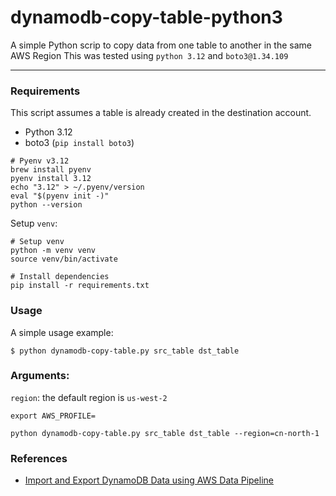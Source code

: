 # dynamodb-copy-table-python3

A simple Python scrip to copy data from one table to another in the same AWS Region
This was tested using `python 3.12` and `boto3@1.34.109`

---

### Requirements

This script assumes a table is already created in the destination account.

- Python 3.12
- boto3 (`pip install boto3`)

```
# Pyenv v3.12
brew install pyenv
pyenv install 3.12
echo "3.12" > ~/.pyenv/version
eval "$(pyenv init -)"
python --version
```

Setup `venv`:

```
# Setup venv
python -m venv venv
source venv/bin/activate

# Install dependencies
pip install -r requirements.txt
```

### Usage

A simple usage example:

```shell
$ python dynamodb-copy-table.py src_table dst_table
```

### Arguments:

`region`: the default region is `us-west-2`

```shell
export AWS_PROFILE=

python dynamodb-copy-table.py src_table dst_table --region=cn-north-1
```

### References

- [Import and Export DynamoDB Data using AWS Data Pipeline](http://docs.aws.amazon.com/datapipeline/latest/DeveloperGuide/dp-importexport-ddb.html)
